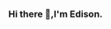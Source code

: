 ### Hi there 👋,I'm Edison.   


   
<!--
![Anurag's GitHub stats](https://github-readme-stats.vercel.app/api?username=Ed1s0nZ&show_icons=true&theme=radical)   
-->


<!--
![Github Stats](https://github-readme-stats.vercel.app/api?username=Ed1s0nZ&show_icons=true&theme=dark&count_private=true)
- 🔭 I’m  working hard to become a full-stack engineer.
**Ed1s0nZ/Ed1s0nZ** is a ✨ _special_ ✨ repository because its `README.md` (this file) appears on your GitHub profile.

Here are some ideas to get you started:

- 🔭 I’m currently working on ...
- 🌱 I’m currently learning ...
- 👯 I’m looking to collaborate on ...
- 🤔 I’m looking for help with ...
- 💬 Ask me about ...
- 📫 How to reach me: ...
- 😄 Pronouns: ...
- ⚡ Fun fact: ...

-->
